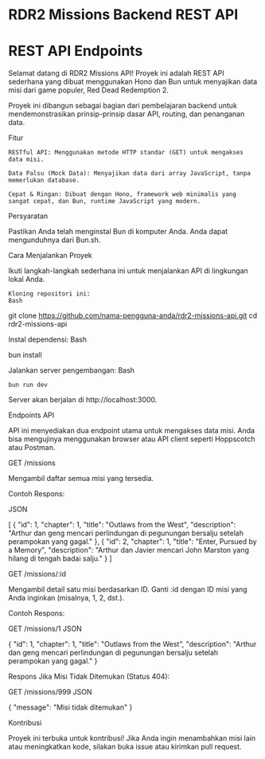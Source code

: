 # RDR2 Missions Backend REST API

# REST API Endpoints

Selamat datang di RDR2 Missions API! Proyek ini adalah REST API sederhana yang dibuat menggunakan Hono dan Bun untuk menyajikan data misi dari game populer, Red Dead Redemption 2.

Proyek ini dibangun sebagai bagian dari pembelajaran backend untuk mendemonstrasikan prinsip-prinsip dasar API, routing, dan penanganan data.

Fitur

    RESTful API: Menggunakan metode HTTP standar (GET) untuk mengakses data misi.

    Data Palsu (Mock Data): Menyajikan data dari array JavaScript, tanpa memerlukan database.

    Cepat & Ringan: Dibuat dengan Hono, framework web minimalis yang sangat cepat, dan Bun, runtime JavaScript yang modern.

Persyaratan

Pastikan Anda telah menginstal Bun di komputer Anda. Anda dapat mengunduhnya dari Bun.sh.

Cara Menjalankan Proyek

Ikuti langkah-langkah sederhana ini untuk menjalankan API di lingkungan lokal Anda.

    Kloning repositori ini:
    Bash

git clone https://github.com/nama-pengguna-anda/rdr2-missions-api.git
cd rdr2-missions-api

Instal dependensi:
Bash

bun install

Jalankan server pengembangan:
Bash

    bun run dev

Server akan berjalan di http://localhost:3000.

Endpoints API

API ini menyediakan dua endpoint utama untuk mengakses data misi. Anda bisa mengujinya menggunakan browser atau API client seperti Hoppscotch atau Postman.

GET /missions

Mengambil daftar semua misi yang tersedia.

Contoh Respons:

JSON

[
{
"id": 1,
"chapter": 1,
"title": "Outlaws from the West",
"description": "Arthur dan geng mencari perlindungan di pegunungan bersalju setelah perampokan yang gagal."
},
{
"id": 2,
"chapter": 1,
"title": "Enter, Pursued by a Memory",
"description": "Arthur dan Javier mencari John Marston yang hilang di tengah badai salju."
}
]

GET /missions/:id

Mengambil detail satu misi berdasarkan ID. Ganti :id dengan ID misi yang Anda inginkan (misalnya, 1, 2, dst.).

Contoh Respons:

GET /missions/1
JSON

{
"id": 1,
"chapter": 1,
"title": "Outlaws from the West",
"description": "Arthur dan geng mencari perlindungan di pegunungan bersalju setelah perampokan yang gagal."
}

Respons Jika Misi Tidak Ditemukan (Status 404):

GET /missions/999
JSON

{
"message": "Misi tidak ditemukan"
}

Kontribusi

Proyek ini terbuka untuk kontribusi! Jika Anda ingin menambahkan misi lain atau meningkatkan kode, silakan buka issue atau kirimkan pull request.
